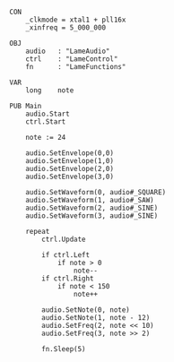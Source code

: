 
    CON
        _clkmode = xtal1 + pll16x
        _xinfreq = 5_000_000

    OBJ
        audio   : "LameAudio"
        ctrl    : "LameControl"
        fn      : "LameFunctions"

    VAR
        long    note

    PUB Main
        audio.Start
        ctrl.Start

        note := 24

        audio.SetEnvelope(0,0)
        audio.SetEnvelope(1,0)
        audio.SetEnvelope(2,0)
        audio.SetEnvelope(3,0)

        audio.SetWaveform(0, audio#_SQUARE)
        audio.SetWaveform(1, audio#_SAW)
        audio.SetWaveform(2, audio#_SINE)
        audio.SetWaveform(3, audio#_SINE)

        repeat
            ctrl.Update

            if ctrl.Left
                if note > 0
                    note--
            if ctrl.Right
                if note < 150
                    note++

            audio.SetNote(0, note)
            audio.SetNote(1, note - 12)
            audio.SetFreq(2, note << 10)
            audio.SetFreq(3, note >> 2)

            fn.Sleep(5)
